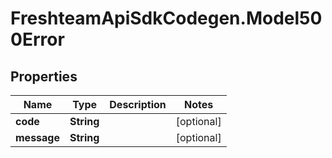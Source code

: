 # FreshteamApiSdkCodegen.Model500Error

## Properties

| Name        | Type       | Description | Notes      |
| ----------- | ---------- | ----------- | ---------- |
| **code**    | **String** |             | [optional] |
| **message** | **String** |             | [optional] |
